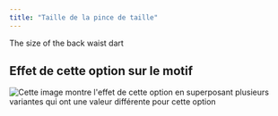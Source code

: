 ```yaml
---
title: "Taille de la pince de taille"
---
```


The size of the back waist dart

## Effet de cette option sur le motif

![Cette image montre l'effet de cette option en superposant plusieurs variantes qui ont une valeur différente pour cette option](breanna_waistdartsize_sample.svg "Effet de cette option sur le motif")
